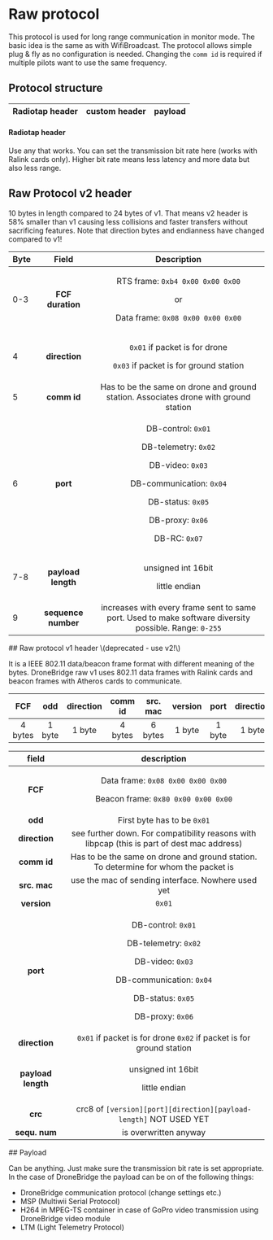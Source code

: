 # Raw protocol

This protocol is used for long range communication in monitor mode. The basic idea is the same as with WifiBroadcast. The protocol allows simple plug & fly as no configuration is needed. Changing the `comm id` is required if multiple pilots want to use the same frequency.

## Protocol structure

| **Radiotap header** | **custom header** | **payload** |
| :---: | :---: | :---: |


#### Radiotap header

Use any that works. You can set the transmission bit rate here \(works with Ralink cards only\). Higher bit rate means less latency and more data but also less range.

## Raw Protocol v2 header

10 bytes in length compared to 24 bytes of v1. That means v2 header is 58% smaller than v1 causing less collisions and faster transfers without sacrificing features. Note that direction bytes and endianness have changed compared to v1! 

<table>
  <thead>
    <tr>
      <th style="text-align:left">Byte</th>
      <th style="text-align:center">Field</th>
      <th style="text-align:center">Description</th>
    </tr>
  </thead>
  <tbody>
    <tr>
      <td style="text-align:left">0-3</td>
      <td style="text-align:center"><b>FCF duration</b>
      </td>
      <td style="text-align:center">
        <p>RTS frame: <code>0xb4 0x00 0x00 0x00</code>
        </p>
        <p>or</p>
        <p>Data frame: <code>0x08 0x00 0x00 0x00</code>
        </p>
      </td>
    </tr>
    <tr>
      <td style="text-align:left">4</td>
      <td style="text-align:center"><b>direction</b>
      </td>
      <td style="text-align:center">
        <p><code>0x01</code> if packet is for drone</p>
        <p><code>0x03</code> if packet is for ground station</p>
      </td>
    </tr>
    <tr>
      <td style="text-align:left">5</td>
      <td style="text-align:center"><b>comm id</b>
      </td>
      <td style="text-align:center">Has to be the same on drone and ground station. Associates drone with
        ground station</td>
    </tr>
    <tr>
      <td style="text-align:left">6</td>
      <td style="text-align:center"><b>port</b>
      </td>
      <td style="text-align:center">
        <p>DB-control: <code>0x01</code>
        </p>
        <p>DB-telemetry: <code>0x02</code>
        </p>
        <p>DB-video: <code>0x03</code>
        </p>
        <p>DB-communication: <code>0x04</code>
        </p>
        <p>DB-status: <code>0x05</code>
        </p>
        <p>DB-proxy: <code>0x06</code>
        </p>
        <p>DB-RC: <code>0x07</code>
        </p>
      </td>
    </tr>
    <tr>
      <td style="text-align:left">7-8</td>
      <td style="text-align:center"><b>payload length</b>
      </td>
      <td style="text-align:center">
        <p>unsigned int 16bit</p>
        <p>little endian</p>
      </td>
    </tr>
    <tr>
      <td style="text-align:left">9</td>
      <td style="text-align:center"><b>sequence number</b>
      </td>
      <td style="text-align:center">increases with every frame sent to same port. Used to make software diversity
        possible. Range: <code>0-255</code>
      </td>
    </tr>
  </tbody>
</table>## Raw protocol v1 header \(deprecated - use v2!\)

It is a IEEE 802.11 data/beacon frame format with different meaning of the bytes. DroneBridge raw v1 uses 802.11 data frames with Ralink cards and beacon frames with Atheros cards to communicate.

| FCF | odd | direction | comm id | src. mac | version | port | direction | payload length | crc | Seq. num |
| :---: | :---: | :---: | :---: | :---: | :---: | :---: | :---: | :---: | :---: | :---: |
| 4 bytes | 1 byte | 1 byte | 4 bytes | 6 bytes | 1 byte | 1 byte | 1 byte | 2 bytes | 1 byte | 2 bytes |

<table>
  <thead>
    <tr>
      <th style="text-align:center">field</th>
      <th style="text-align:center">description</th>
    </tr>
  </thead>
  <tbody>
    <tr>
      <td style="text-align:center"><b>FCF</b>
      </td>
      <td style="text-align:center">
        <p>Data frame: <code>0x08 0x00 0x00 0x00</code>
        </p>
        <p>Beacon frame: <code>0x80 0x00 0x00 0x00</code>
        </p>
      </td>
    </tr>
    <tr>
      <td style="text-align:center"><b>odd</b>
      </td>
      <td style="text-align:center">First byte has to be <code>0x01</code>
      </td>
    </tr>
    <tr>
      <td style="text-align:center"><b>direction</b>
      </td>
      <td style="text-align:center">see further down. For compatibility reasons with libpcap (this is part
        of dest mac address)</td>
    </tr>
    <tr>
      <td style="text-align:center"><b>comm id</b>
      </td>
      <td style="text-align:center">Has to be the same on drone and ground station. To determine for whom
        the packet is</td>
    </tr>
    <tr>
      <td style="text-align:center"><b>src. mac</b>
      </td>
      <td style="text-align:center">use the mac of sending interface. Nowhere used yet</td>
    </tr>
    <tr>
      <td style="text-align:center"><b>version</b>
      </td>
      <td style="text-align:center"><code>0x01</code>
      </td>
    </tr>
    <tr>
      <td style="text-align:center"><b>port</b>
      </td>
      <td style="text-align:center">
        <p>DB-control: <code>0x01</code>
        </p>
        <p>DB-telemetry: <code>0x02</code>
        </p>
        <p>DB-video: <code>0x03</code>
        </p>
        <p>DB-communication: <code>0x04</code>
        </p>
        <p>DB-status: <code>0x05</code>
        </p>
        <p>DB-proxy: <code>0x06</code>
        </p>
      </td>
    </tr>
    <tr>
      <td style="text-align:center"><b>direction</b>
      </td>
      <td style="text-align:center"><code>0x01</code> if packet is for drone <code>0x02</code> if packet is for
        ground station</td>
    </tr>
    <tr>
      <td style="text-align:center"><b>payload length</b>
      </td>
      <td style="text-align:center">
        <p>unsigned int 16bit</p>
        <p>little endian</p>
      </td>
    </tr>
    <tr>
      <td style="text-align:center"><b>crc</b>
      </td>
      <td style="text-align:center">crc8 of <code>[version][port][direction][payload-length]</code> NOT USED
        YET</td>
    </tr>
    <tr>
      <td style="text-align:center"><b>sequ. num</b>
      </td>
      <td style="text-align:center">is overwritten anyway</td>
    </tr>
  </tbody>
</table>## Payload

Can be anything. Just make sure the transmission bit rate is set appropriate. In the case of DroneBridge the payload can be on of the following things:

* DroneBridge communication protocol \(change settings etc.\)
* MSP \(Multiwii Serial Protocol\)
* H264 in MPEG-TS container in case of GoPro video transmission using DroneBridge video module
* LTM \(Light Telemetry Protocol\)

